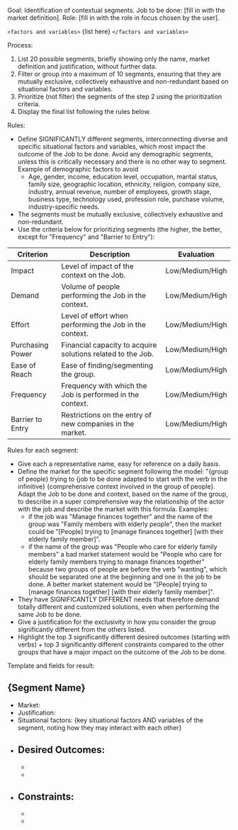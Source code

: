 Goal: Identification of contextual segments.
Job to be done: [fill in with the market definition].
Role: [fill in with the role in focus chosen by the user].

`<factors and variables>`
{list here}
`</factors and variables>`

Process:
1. List 20 possible segments, briefly showing only the name, market definition and justification, without further data.
2. Filter or group into a maximum of 10 segments, ensuring that they are mutually exclusive, collectively exhaustive and non-redundant based on situational factors and variables. 
3. Prioritize (not filter) the segments of the step 2 using the prioritization criteria.
4. Display the final list following the rules below.

Rules:
- Define SIGNIFICANTLY different segments, interconnecting diverse and specific situational factors and variables, which most impact the outcome of the Job to be done. Avoid any demographic segments, unless this is critically necessary and there is no other way to segment. Example of demographic factors to avoid
    - Age, gender, income, education level, occupation, marital status, family size, geographic location, ethnicity, religion, company size, industry, annual revenue, number of employees, growth stage, business type, technology used, profession role, purchase volume, industry-specific needs.
- The segments must be mutually exclusive, collectively exhaustive and non-redundant.
- Use the criteria below for prioritizing segments (the higher, the better, except for "Frequency" and "Barrier to Entry"):

| Criterion | Description | Evaluation |
|-------------------|--------------------------------------------------------------------------------|------------|
| Impact | Level of impact of the context on the Job. | Low/Medium/High |
| Demand | Volume of people performing the Job in the context. | Low/Medium/High |
| Effort | Level of effort when performing the Job in the context. | Low/Medium/High |
| Purchasing Power | Financial capacity to acquire solutions related to the Job. | Low/Medium/High |
| Ease of Reach | Ease of finding/segmenting the group. | Low/Medium/High |
| Frequency | Frequency with which the Job is performed in the context. | Low/Medium/High |
| Barrier to Entry | Restrictions on the entry of new companies in the market. | Low/Medium/High |

Rules for each segment:
- Give each a representative name, easy for reference on a daily basis.
- Define the market for the specific segment following the model: "{group of people} trying to {job to be done adapted to start with the verb in the infinitive} {comprehensive context involved in the group of people}. Adapt the Job to be done and context, based on the name of the group, to describe in a super comprehensive way the relationship of the actor with the job and describe the market with this formula. Examples:
    - if the job was "Manage finances together" and the name of the group was "Family members with elderly people", then the market could be "[People] trying to [manage finances together] [with their elderly family member]".
    - if the name of the group was "People who care for elderly family members" a bad market statement would be "People who care for elderly family members trying to manage finances together" because two groups of people are before the verb "wanting", which should be separated one at the beginning and one in the job to be done. A better market statement would be "[People] trying to [manage finances together] [with their elderly family member]".
- They have SIGNIFICANTLY DIFFERENT needs that therefore demand totally different and customized solutions, even when performing the same Job to be done.
- Give a justification for the exclusivity in how you consider the group significantly different from the others listed.
- Highlight the top 3 significantly different desired outcomes (starting with verbs) + top 3 significantly different constraints compared to the other groups that have a major impact on the outcome of the Job to be done.


Template and fields for result:
## {Segment Name}
- Market:
- Justification:
- Situational factors: {key situational factors AND variables of the segment, noting how they may interact with each other}
- Desired Outcomes: 
    - 
    - 
    - 
- Constraints:
    - 
    - 
    - 

